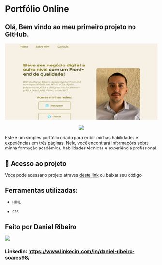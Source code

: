 # Portfólio Online
## Olá, Bem vindo ao meu primeiro projeto no GitHub.

![imagem-porti](assets/portfolio-daniel.png "seila")

<p align="center">
<img src="https://img.shields.io/badge/status-em%20desenvolvimento-informational"/>
</p>

Este é um simples portfólio criado para exibir minhas habilidades e experiências em três páginas. Nele, você encontrará informações sobre minha formação acadêmica, habilidades técnicas e experiência profissional.

## 📁 Acesso ao projeto
Voce pode acessar o projeto atraves [deste link](https://portfolio-daniel-one.vercel.app/) ou baixar seu código

## Ferramentas utilizadas:

- ``HTML``

- ``CSS``

## Feito por Daniel Ribeiro
<img src="https://user-images.githubusercontent.com/128086805/234674773-82e9c115-96d1-405e-bb6d-c1dce9d20226.png" width=180>

### Linkedin: https://www.linkedin.com/in/daniel-ribeiro-soares98/
